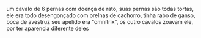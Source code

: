 um cavalo de 6 pernas com doença de rato, suas pernas são todas tortas, ele era todo desengonçado com orelhas de cachorro, tinha rabo de ganso, boca de avestruz
seu apelido era "omnitrix", os outro cavalos zoavam ele, por ter aparencia diferente deles 
